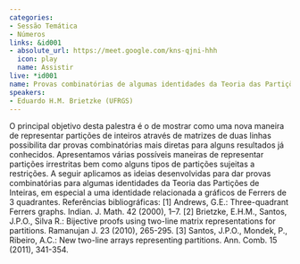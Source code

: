 ```yaml
---
categories:
- Sessão Temática
- Números
links: &id001
- absolute_url: https://meet.google.com/kns-qjni-hhh
  icon: play
  name: Assistir
live: *id001
name: Provas combinatórias de algumas identidades da Teoria das Partições de Inteiros
speakers:
- Eduardo H.M. Brietzke (UFRGS)
---
```


O principal objetivo desta palestra é o de mostrar como uma nova maneira de representar partições de inteiros através de matrizes de duas linhas possibilita dar provas combinatórias mais diretas para alguns resultados já conhecidos. Apresentamos várias possíveis maneiras de representar partições irrestritas bem como alguns tipos de partições sujeitas a restrições. A seguir aplicamos as ideias desenvolvidas para dar provas combinatórias para algumas identidades da Teoria das Partições de Inteiras, em especial a uma identidade relacionada a gráficos de Ferrers de 3 quadrantes.      Referências bibliográficas:    [1] Andrews, G.E.: Three-quadrant Ferrers graphs. Indian. J. Math. 42 (2000), 1–7.    [2] Brietzke, E.H.M., Santos, J.P.O., Silva R.: Bijective proofs using two-line matrix representations for partitions. Ramanujan J. 23 (2010), 265-295.    [3] Santos, J.P.O., Mondek, P., Ribeiro, A.C.: New two-line arrays representing partitions. Ann. Comb. 15 (2011), 341-354.